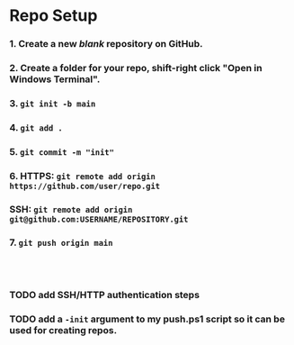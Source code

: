 # Repo Setup

### 1. Create a new *blank* repository on GitHub.
### 2. Create a folder for your repo, shift-right click "Open in Windows Terminal".
### 3. `git init -b main`
### 4. `git add .`
### 5. `git commit -m "init"`
### 6. HTTPS: `git remote add origin https://github.com/user/repo.git`
### SSH: `git remote add origin git@github.com:USERNAME/REPOSITORY.git`
### 7. `git push origin main`
</br>
</br>

### TODO add SSH/HTTP authentication steps
### TODO add a `-init` argument to my push.ps1 script so it can be used for creating repos.
